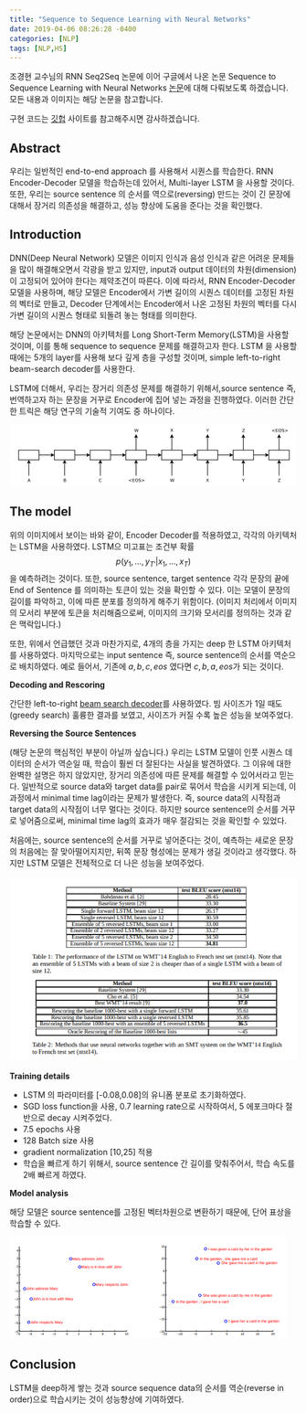```yaml
---
title: "Sequence to Sequence Learning with Neural Networks"
date: 2019-04-06 08:26:28 -0400
categories: [NLP]
tags: [NLP,HS]
---
```


조경현 교수님의 RNN Seq2Seq 논문에 이어 구글에서 나온 논문 Sequence to Sequence Learning with Neural Networks [논문](https://arxiv.org/abs/1409.3215)에 대해 다뤄보도록 하겠습니다. 모든 내용과 이미지는 해당 논문을 참고합니다.

구현 코드는 [깃헙](https://github.com/hskimim/Natural_language_Processing_self_study/blob/master/RNN_Seq2Seq) 사이트를 참고해주시면 감사하겠습니다.

## Abstract

우리는 일반적인 end-to-end approach 를 사용해서 시퀀스를 학습한다. RNN Encoder-Decoder 모델을 학습하는데 있어서, Multi-layer LSTM 을 사용할 것이다. 또한, 우리는 source sentence 의 순서를 역으로(reversing) 만드는 것이 긴 문장에 대해서 장거리 의존성을 해결하고, 성능 향상에 도움을 준다는 것을 확인했다.

## Introduction

DNN(Deep Neural Network) 모델은 이미지 인식과 음성 인식과 같은 어려운 문제들을 많이 해결해오면서 각광을 받고 있지만, input과 output 데이터의 차원(dimension)이 고정되어 있어야 한다는 제약조건이 따른다. 이에 따라서, RNN Encoder-Decoder 모델을 사용하며, 해당 모델은 Encoder에서 가변 길이의 시퀀스 데이터를 고정된 차원의 벡터로 만들고, Decoder 단계에서는 Encoder에서 나온 고정된 차원의 벡터를 다시 가변 길이의 시퀀스 형태로 되돌려 놓는 형태를 의미한다.

해당 논문에서는 DNN의 아키텍처를 Long Short-Term Memory(LSTM)을 사용할 것이며, 이를 통해 sequence to sequence 문제를 해결하고자 한다. LSTM 을 사용할 때에는 5개의 layer를 사용해 보다 깊게 층을 구성할 것이며, simple left-to-right beam-search decoder를 사용한다.

LSTM에 더해서, 우리는 장거리 의존성 문제를 해결하기 위해서,source sentence 즉, 번역하고자 하는 문장을 거꾸로 Encoder에 집어 넣는 과정을 진행하였다. 이러한 간단한 트릭은 해당 연구의 기술적 기여도 중 하나이다.

<img src = "/images/post_img/markdown-img-paste-20190407170708313.png">

## The model

위의 이미지에서 보이는 바와 같이, Encoder Decoder를 적용하였고, 각각의 아키텍처는 LSTM을 사용하였다. LSTM으 미고표는 조건부 확률
$$p(y_{1},...,y_{T'}|x_{1},...,x_{T})$$ 을 예측하려는 것이다. 또한, source sentence, target sentence 각각 문장의 끝에 End of Sentence 를 의미하는 <EOS> 토큰이 있는 것을 확인할 수 있다. 이는 모델이 문장의 길이를 파악하고, 이에 따른 분포를 정의하게 해주기 위함이다. (이미지 처리에서 이미지의 모서리 부분에 <PAD> 토큰을 처리해줌으로써, 이미지의 크기와 모서리를 정의하는 것과 같은 맥락입니다.)

또한, 위에서 언급했던 것과 마찬가지로, 4개의 층을 가지는 deep 한 LSTM 아키텍처를 사용하였다. 마지막으로는 input sentence 즉, source sentence의 순서를 역순으로 배치하였다. 예로 들어서, 기존에 $a,b,c,eos$ 였다면 $c,b,a,eos$가 되는 것이다.

**Decoding and Rescoring**

간단한 left-to-right [beam search decoder](https://machinelearningmastery.com/beam-search-decoder-natural-language-processing/)를 사용하였다. 빔 사이즈가 1일 때도(greedy search) 훌륭한 결과를 보였고, 사이즈가 커질 수록 높은 성능을 보여주었다.

**Reversing the Source Sentences**

(해당 논문의 핵심적인 부분이 아닐까 싶습니다.)
우리는 LSTM 모델이 인풋 시퀀스 데이터의 순서가 역순일 때, 학습이 훨씬 더 잘된다는 사실을 발견하였다. 그 이유에 대한 완벽한 설명은 하지 않았지만, 장거리 의존성에 따른 문제를 해결할 수 있어서라고 믿는다. 일반적으로 source data와 target data를 pair로 묶어서 학습을 시키게 되는데, 이 과정에서 minimal time lag이라는 문제가 발생한다. 즉, source data의 시작점과 target data의 시작점이 너무 멀다는 것이다. 하지만 source sentence의 순서를 거꾸로 넣어줌으로써, minimal time lag의 효과가 매우 절감되는 것을 확인할 수 있었다.

처음에는, source sentence의 순서를 거꾸로 넣어준다는 것이, 예측하는 새로운 문장의 처음에는 잘 맞아떨어지지만, 뒤쪽 문장 형성에는 문제가 생길 것이라고 생각했다. 하지만 LSTM 모델은 전체적으로 더 나은 성능을 보여주었다.

<img src = "/images/post_img/markdown-img-paste-20190407175609130.png">

**Training details**

- LSTM 의 파라미터를 [-0.08,0.08]의 유니폼 분포로 초기화하였다.
- SGD loss function을 사용, 0.7 learning rate으로 시작하여서, 5 에포크마다 절반으로 decay 시켜주었다.
- 7.5 epochs 사용
- 128 Batch size 사용
- gradient normalization [10,25] 적용
- 학습을 빠르게 하기 위해서, source sentence 간 길이를 맞춰주어서, 학습 속도를 2배 빠르게 하였다.

**Model analysis**

해당 모델은 source sentence를 고정된 벡터차원으로 변환하기 때문에, 단어 표상을 학습할 수 있다.

<img src = '/images/post_img/markdown-img-paste-20190407175957982.png'>


## Conclusion

LSTM을 deep하게 쌓는 것과 source sequence data의 순서를 역순(reverse in order)으로 학습시키는 것이 성능향상에 기여하였다.
